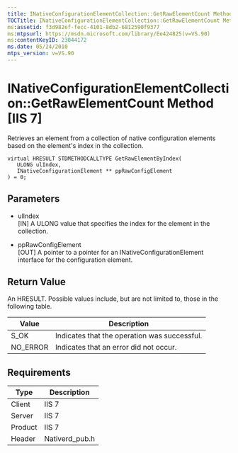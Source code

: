 ```yaml
---
title: INativeConfigurationElementCollection::GetRawElementCount Method [IIS 7]
TOCTitle: INativeConfigurationElementCollection::GetRawElementCount Method
ms:assetid: f3d982ef-fecc-4101-8db2-6812590f9377
ms:mtpsurl: https://msdn.microsoft.com/library/Ee424825(v=VS.90)
ms:contentKeyID: 23044172
ms.date: 05/24/2010
mtps_version: v=VS.90
---
```


# INativeConfigurationElementCollection::GetRawElementCount Method \[IIS 7\]

Retrieves an element from a collection of native configuration elements based on the element's index in the collection.

    virtual HRESULT STDMETHODCALLTYPE GetRawElementByIndex(
       ULONG ulIndex,
       INativeConfigurationElement ** ppRawConfigElement
    ) = 0;

## Parameters

  - ulIndex  
    \[IN\] A ULONG value that specifies the index for the element in the collection.

  - ppRawConfigElement  
    \[OUT\] A pointer to a pointer for an INativeConfigurationElement interface for the configuration element.

## Return Value

An HRESULT. Possible values include, but are not limited to, those in the following table.

| Value | Description |
| --- | --- |
| S_OK | Indicates that the operation was successful. |
| NO_ERROR | Indicates that an error did not occur. |

## Requirements

| Type | Description |
| --- | --- |
| Client | IIS 7 |
| Server | IIS 7 |
| Product | IIS 7 |
| Header | Nativerd_pub.h |
